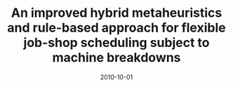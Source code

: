 ---
title: "An improved hybrid metaheuristics and rule-based approach for flexible job-shop scheduling subject to machine breakdowns"
collection: publications
permalink: /publication/2010-10-01-paper-title-number-2
excerpt: 
date: 2010-10-01
venue: 'Engineering Optimization'
paperurl: 'https://www-tandfonline-com.proxy.bu.dauphine.fr/doi/full/10.1080/0305215X.2022.2098283'
citation: 
---